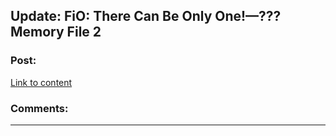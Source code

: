## Update: FiO: There Can Be Only One!—??? Memory File 2

### Post:

[Link to content](https://www.fimfiction.net/story/264855/16/fio-there-can-be-only-one/memory-file-2)

### Comments:

---

